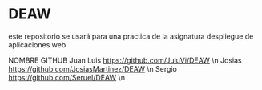 # DEAW
este repositorio se usará para una practica
 de la asignatura despliegue de aplicaciones web


NOMBRE		GITHUB
Juan Luis	https://github.com/JuluVi/DEAW \n
Josias 		https://github.com/JosiasMartinez/DEAW \n
Sergio		https://github.com/Seruel/DEAW \n
